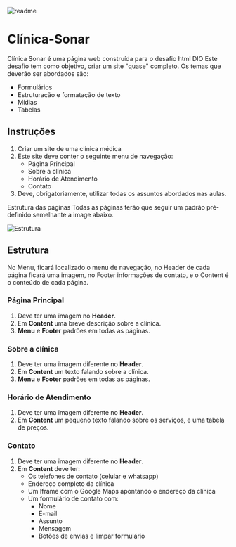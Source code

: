 ![readme](https://github.com/Evllyn400/clinica-html/assets/143218228/2741fda1-fc19-431f-bb51-ef5ae54e1535)
<h1>Clínica-Sonar</h1>

Clínica Sonar é uma página web construída para o desafio html DIO
Este desafio tem como objetivo, criar um site "quase" completo. Os temas que deverão ser abordados são:

- Formulários
- Estruturação e formatação de texto
- Mídias
- Tabelas

## Instruções

1. Criar um site de uma clínica médica
2. Este site deve conter o seguinte menu de navegação:
    - Página Principal
    - Sobre a clínica
    - Horário de Atendimento
    - Contato
3. Deve, obrigatoriamente, utilizar todas os assuntos abordados nas aulas.

Estrutura das páginas
Todas as páginas terão que seguir um padrão pré-definido semelhante a image abaixo.

![Estrutura](https://i.stack.imgur.com/9jI6f.gif)

## Estrutura

No Menu, ficará localizado o menu de navegação, no Header de cada página ficará uma imagem, no Footer informações de contato, e o Content é o conteúdo de cada página.

### Página Principal
1. Deve ter uma imagem no **Header**.
2. Em **Content** uma breve descrição sobre a clínica.
3. **Menu** e **Footer** padrões em todas as páginas.

### Sobre a clínica
1. Deve ter uma imagem diferente no **Header**.
2. Em **Content** um texto falando sobre a clínica.
3. **Menu** e **Footer** padrões em todas as páginas.

### Horário de Atendimento
1. Deve ter uma imagem diferente no **Header**.
2. Em **Content** um pequeno texto falando sobre os serviços, e uma tabela de preços.

### Contato
1. Deve ter uma imagem diferente no **Header**.
2. Em **Content** deve ter:
    - Os telefones de contato (celular e whatsapp)
    - Endereço completo da clínica
    - Um Iframe com o Google Maps apontando o endereço da clínica
    - Um formulário de contato com:
        - Nome 
        - E-mail 
        - Assunto 
        - Mensagem 
        - Botões de envias e limpar formulário
